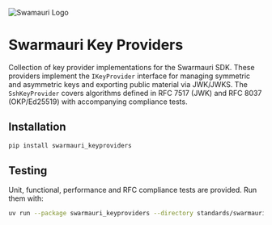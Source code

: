 ![Swamauri Logo](https://res.cloudinary.com/dbjmpekvl/image/upload/v1730099724/Swarmauri-logo-lockup-2048x757_hww01w.png)

# Swarmauri Key Providers

Collection of key provider implementations for the Swarmauri SDK.  These
providers implement the `IKeyProvider` interface for managing symmetric and
asymmetric keys and exporting public material via JWK/JWKS.
The `SshKeyProvider` covers algorithms defined in RFC 7517 (JWK) and
RFC 8037 (OKP/Ed25519) with accompanying compliance tests.

## Installation

```bash
pip install swarmauri_keyproviders
```

## Testing

Unit, functional, performance and RFC compliance tests are provided. Run
them with:

```bash
uv run --package swarmauri_keyproviders --directory standards/swarmauri_keyproviders pytest
```
